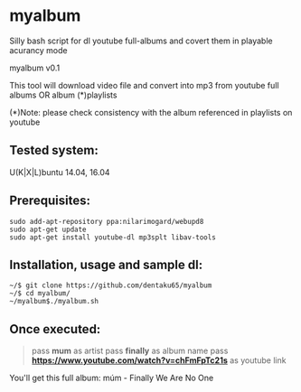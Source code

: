 # myalbum
Silly bash script for dl youtube full-albums and covert them in playable acurancy mode

myalbum v0.1

This tool will download video file and convert into mp3 from youtube full albums OR album (\*)playlists

(\*)Note: please check consistency with the album referenced in playlists on youtube

## Tested system:
U(K|X|L)buntu 14.04, 16.04

## Prerequisites:
```
sudo add-apt-repository ppa:nilarimogard/webupd8
sudo apt-get update
sudo apt-get install youtube-dl mp3splt libav-tools
```

## Installation, usage and sample dl:
```
~/$ git clone https://github.com/dentaku65/myalbum
~/$ cd myalbum/
~/myalbum$./myalbum.sh
```
## Once executed:
> pass **mum** as artist
> pass **finally** as album name 
> pass **https://www.youtube.com/watch?v=chFmFpTc21s** as youtube link

You'll get this full album: múm - Finally We Are No One

